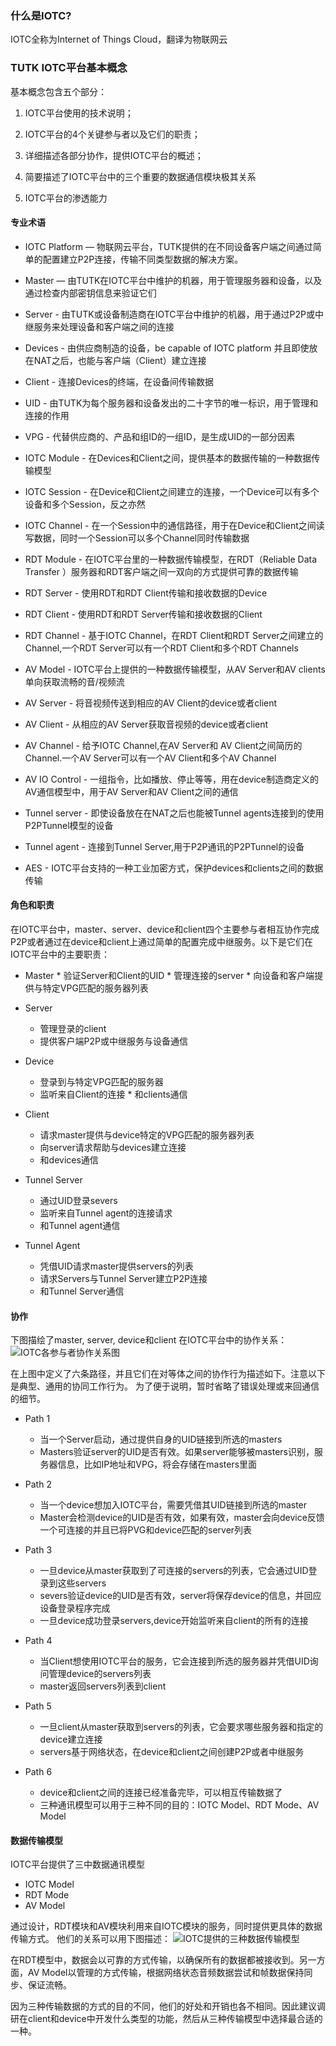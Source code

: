 ### 什么是IOTC?

IOTC全称为Internet of Things Cloud，翻译为物联网云

### TUTK IOTC平台基本概念

基本概念包含五个部分：

1. IOTC平台使用的技术说明；

2. IOTC平台的4个关键参与者以及它们的职责；

3. 详细描述各部分协作，提供IOTC平台的概述；

4. 简要描述了IOTC平台中的三个重要的数据通信模块极其关系

5. IOTC平台的渗透能力

#### 专业术语

* IOTC Platform — 物联网云平台，TUTK提供的在不同设备客户端之间通过简单的配置建立P2P连接，传输不同类型数据的解决方案。

* Master — 由TUTK在IOTC平台中维护的机器，用于管理服务器和设备，以及通过检查内部密钥信息来验证它们

* Server - 由TUTK或设备制造商在IOTC平台中维护的机器，用于通过P2P或中继服务来处理设备和客户端之间的连接

* Devices - 由供应商制造的设备，be capable of IOTC platform 并且即使放在NAT之后，也能与客户端（Client）建立连接

* Client - 连接Devices的终端，在设备间传输数据

* UID - 由TUTK为每个服务器和设备发出的二十字节的唯一标识，用于管理和连接的作用

* VPG - 代替供应商的、产品和组ID的一组ID，是生成UID的一部分因素

* IOTC Module - 在Devices和Client之间，提供基本的数据传输的一种数据传输模型

* IOTC Session - 在Device和Client之间建立的连接，一个Device可以有多个设备和多个Session，反之亦然

* IOTC Channel - 在一个Session中的通信路径，用于在Device和Client之间读写数据，同时一个Session可以多个Channel同时传输数据

* RDT Module - 在IOTC平台里的一种数据传输模型，在RDT（Reliable Data Transfer ）服务器和RDT客户端之间一双向的方式提供可靠的数据传输

* RDT Server - 使用RDT和RDT Client传输和接收数据的Device

* RDT Client - 使用RDT和RDT Server传输和接收数据的Client

* RDT Channel - 基于IOTC Channel，在RDT Client和RDT Server之间建立的Channel,一个RDT Server可以有一个RDT Client和多个RDT Channels

* AV Model - IOTC平台上提供的一种数据传输模型，从AV Server和AV clients单向获取流畅的音/视频流

* AV Server - 将音视频传送到相应的AV Client的device或者client

* AV Client - 从相应的AV Server获取音视频的device或者client

* AV Channel - 给予IOTC Channel,在AV Server和 AV Client之间简历的Channel.一个AV Server可以有一个AV Client和多个AV Channel

* AV IO Control - 一组指令，比如播放、停止等等，用在device制造商定义的AV通信模型中，用于AV Server和AV Client之间的通信

* Tunnel server - 即使设备放在在NAT之后也能被Tunnel agents连接到的使用P2PTunnel模型的设备

* Tunnel agent - 连接到Tunnel Server,用于P2P通讯的P2PTunnel的设备

* AES - IOTC平台支持的一种工业加密方式，保护devices和clients之间的数据传输

#### 角色和职责

在IOTC平台中，master、server、device和client四个主要参与者相互协作完成P2P或者通过在device和client上通过简单的配置完成中继服务。以下是它们在IOTC平台中的主要职责：

* Master * 验证Server和Client的UID * 管理连接的server * 向设备和客户端提供与特定VPG匹配的服务器列表

* Server 
  * 管理登录的client 
  * 提供客户端P2P或中继服务与设备通信 

* Device 
  * 登录到与特定VPG匹配的服务器 
  * 监听来自Client的连接 * 和clients通信 

* Client 
  * 请求master提供与device特定的VPG匹配的服务器列表 
  * 向server请求帮助与devices建立连接 
  * 和devices通信 
* Tunnel Server 
  * 通过UID登录severs 
  * 监听来自Tunnel agent的连接请求 
  * 和Tunnel agent通信 
* Tunnel Agent 
  * 凭借UID请求master提供servers的列表 
  * 请求Servers与Tunnel Server建立P2P连接
  * 和Tunnel Server通信 

#### 协作

下图描绘了master, server, device和client 在IOTC平台中的协作关系：![IOTC各参与者协作关系图](/assets/01-IOTC协作关系图.png)

在上图中定义了六条路径，并且它们在对等体之间的协作行为描述如下。注意以下是典型、通用的协同工作行为。 为了便于说明，暂时省略了错误处理或来回通信的细节。

* Path 1 
  * 当一个Server启动，通过提供自身的UID链接到所选的masters 
  * Masters验证server的UID是否有效。如果server能够被masters识别，服务器信息，比如IP地址和VPG，将会存储在masters里面 
* Path 2 
  * 当一个device想加入IOTC平台，需要凭借其UID链接到所选的master 
  * Master会检测device的UID是否有效，如果有效，master会向device反馈一个可连接的并且已将PVG和device匹配的server列表

* Path 3 
  * 一旦device从master获取到了可连接的servers的列表，它会通过UID登录到这些servers 
  * severs验证device的UID是否有效，server将保存device的信息，并回应设备登录程序完成 
  * 一旦device成功登录servers,device开始监听来自client的所有的连接 
* Path 4 
  * 当Client想使用IOTC平台的服务，它会连接到所选的服务器并凭借UID询问管理device的servers列表 
  * master返回servers列表到client 

* Path 5 
  * 一旦client从master获取到servers的列表，它会要求哪些服务器和指定的device建立连接 
  * servers基于网络状态，在device和client之间创建P2P或者中继服务

* Path 6  
  * device和client之间的连接已经准备完毕，可以相互传输数据了 
  * 三种通讯模型可以用于三种不同的目的：IOTC Model、RDT Mode、AV Model 

#### 数据传输模型
IOTC平台提供了三中数据通讯模型 
* IOTC Model 
* RDT Mode 
* AV Model 

通过设计，RDT模块和AV模块利用来自IOTC模块的服务，同时提供更具体的数据传输方式。 他们的关系可以用下图描述：
![IOTC提供的三种数据传输模型](/assets/02-IOTC平台提供的三中数据传输模型.png)

在RDT模型中，数据会以可靠的方式传输，以确保所有的数据都被接收到。另一方面，AV Model以管理的方式传输，根据网络状态音频数据尝试和帧数据保持同步、保证流畅。

因为三种传输数据的方式的目的不同，他们的好处和开销也各不相同。因此建议调研在client和device中开发什么类型的功能，然后从三种传输模型中选择最合适的一种。



